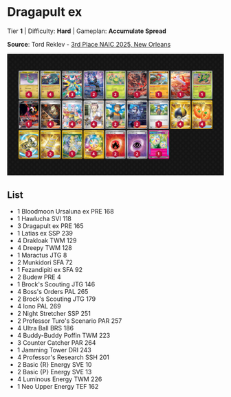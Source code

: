 # Dragapult ex

Tier **1** | Difficulty: **Hard** | Gameplan: **Accumulate Spread**

**Source**: Tord Reklev - [3rd Place NAIC 2025, New Orleans](https://limitlesstcg.com/decks/list/18499)

![decklist](../../!Images/Standard/17SVI-DRI/Dragapult%20ex.png)

## List
* 1 Bloodmoon Ursaluna ex PRE 168
* 1 Hawlucha SVI 118
* 3 Dragapult ex PRE 165
* 1 Latias ex SSP 239
* 4 Drakloak TWM 129
* 4 Dreepy TWM 128
* 1 Maractus JTG 8
* 2 Munkidori SFA 72
* 1 Fezandipiti ex SFA 92
* 2 Budew PRE 4
* 1 Brock's Scouting JTG 146
* 4 Boss's Orders PAL 265
* 2 Brock's Scouting JTG 179
* 4 Iono PAL 269
* 2 Night Stretcher SSP 251
* 2 Professor Turo's Scenario PAR 257
* 4 Ultra Ball BRS 186
* 4 Buddy-Buddy Poffin TWM 223
* 3 Counter Catcher PAR 264
* 1 Jamming Tower DRI 243
* 4 Professor's Research SSH 201
* 2 Basic {R} Energy SVE 10
* 2 Basic {P} Energy SVE 13
* 4 Luminous Energy TWM 226
* 1 Neo Upper Energy TEF 162
